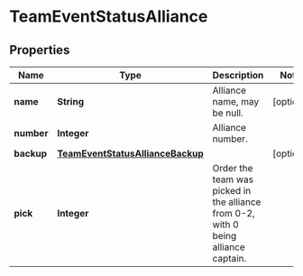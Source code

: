 # TeamEventStatusAlliance

## Properties
Name | Type | Description | Notes
------------ | ------------- | ------------- | -------------
**name** | **String** | Alliance name, may be null. |  [optional]
**number** | **Integer** | Alliance number. | 
**backup** | [**TeamEventStatusAllianceBackup**](TeamEventStatusAllianceBackup.md) |  |  [optional]
**pick** | **Integer** | Order the team was picked in the alliance from 0-2, with 0 being alliance captain. | 
